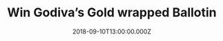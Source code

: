 ---
campaign-uuid: "c-77dcc3f4-af38-48db-a4ae-8c9dfd147365"
type: "Competition"
category: "Gifts"
date: "2018-09-10T13:00:00.000Z"
end-date: "2018-12-10T23:59:00.000Z"
disable-form: false
is_promoted: false
has_entry_page: true
title: "Win Godiva’s Gold wrapped Ballotin"
competition-description: "<p>Godiva has put together a special selection of chocolate\
  \ delights for you. White, milk, dark… Godiva sets out to tempt you with its iconic\
  \ gold wrapped Ballotin. A chocolate lover’s dream come true.</p>\n<p>Will you share?</p>\n"
hero-header: "Win Godiva's Gold wrapped Ballotin"
terms-confirmation: "N/A"
banner-img: "https://assets.expresslyapp.com/asset-7705d2fd-849d-4cd7-9d12-b0399a0270e7.jpg"
logo-left-href: "http://www.godivachocolates.co.uk"
logo-left-image: "https://assets.expresslyapp.com/asset-6f2e8621-c15b-444b-8aac-1057c082e88e.jpg"
logo-left-title: "Godiva"
bg-image-hero: "https://assets.expresslyapp.com/asset-7a2930eb-d529-4ac0-b43b-5a0b72c5d0c2.jpg"
bg-image-first: "https://assets.expresslyapp.com/asset-55dbb340-b40e-4dda-a821-928d39d88644.jpg"
bg-image-second: "https://assets.expresslyapp.com/asset-cdcbd508-68ba-4aa2-b100-31c18f2bcf98.jpg"
section1-content: "<p>The Godiva story begins with praline.</p>\n<p>The sweet mixture\
  \ of finely ground almonds or hazelnuts and caramelised sugar was first married\
  \ with chocolate in Belgium, to create what’s now known worldwide as the classic\
  \ Belgian Chocolate. </p>\n"
section2-content: "<p>Keeping the legacy of handcrafted Belgian chocolate alive, this\
  \ selection is packed with every flavour. Orangettes, mint twigs and the coveted\
  \ carrés are all contained in the soft leather box, along with truffles and Coeur\
  \ Iconique assortments.</p>\n<p>Don’t miss out on Godiva’s Gold wrapped Ballotin\
  \ and indulge your heart with chocolate.</p>\n"
entry-title: "Win Godiva's Gold wrapped Ballotin"
entry-content: "<p>Enter the draw to win Godiva's Gold wrapped Ballotin by completing\
  \ the form below before 23:59 on 10th of December 2018.</p>\n"
has-winner: false
prize-description: "Godiva's Gold wrapped Ballotin"
special-conditions: "Multiple entries are allowed up to one every day."
country-restrictions:
- "GB"
---